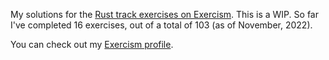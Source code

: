 My solutions for the [Rust track exercises on Exercism](https://exercism.org/tracks/rust/exercises). This is a WIP. So far I've completed 16 exercises, out of a total of 103 (as of November, 2022).

You can check out my [Exercism profile](https://exercism.org/profiles/Chiedo-RS).
